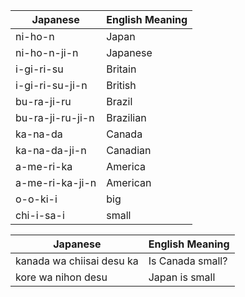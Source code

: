 | Japanese         | English Meaning |
| ---------------- | --------------- |
| ni-ho-n          | Japan           |
| ni-ho-n-ji-n     | Japanese        |
| i-gi-ri-su       | Britain         |
| i-gi-ri-su-ji-n  | British         |
| bu-ra-ji-ru      | Brazil          |
| bu-ra-ji-ru-ji-n | Brazilian       |
| ka-na-da         | Canada          |
| ka-na-da-ji-n    | Canadian        |
| a-me-ri-ka       | America         |
| a-me-ri-ka-ji-n  | American        |
| o-o-ki-i         | big             |
| chi-i-sa-i       | small           |

| Japanese                  | English Meaning  |
| ------------------------- | ---------------- |
| kanada wa chiisai desu ka | Is Canada small? |
| kore wa nihon desu        | Japan is small   |
